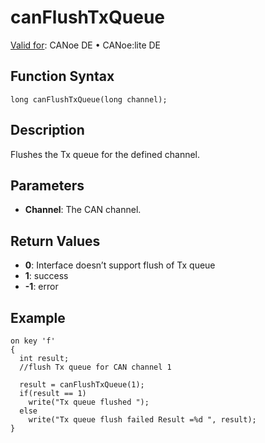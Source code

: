 # canFlushTxQueue

[Valid for](../../../Shared/FeatureAvailability.md): CANoe DE • CANoe:lite DE

## Function Syntax

```
long canFlushTxQueue(long channel);
```

## Description

Flushes the Tx queue for the defined channel.

## Parameters

- **Channel**: The CAN channel.

## Return Values

- **0**: Interface doesn’t support flush of Tx queue
- **1**: success
- **-1**: error

## Example

```plaintext
on key 'f'
{
  int result;
  //flush Tx queue for CAN channel 1

  result = canFlushTxQueue(1);
  if(result == 1)
    write("Tx queue flushed ");
  else
    write("Tx queue flush failed Result =%d ", result);
}
```

